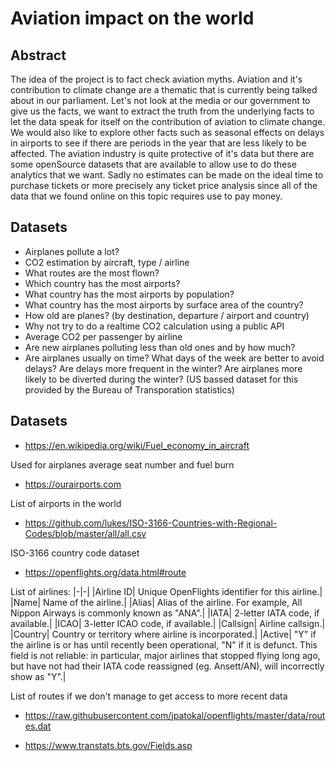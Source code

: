 # Aviation impact on the world

## Abstract
The idea of the project is to fact check aviation myths. Aviation and it's contribution to climate change are a thematic that is currently being talked about in our parliament. Let's not look at the media or our government to give us the facts, we want to extract the truth from the underlying facts to let the data speak for itself on the contribution of aviation to climate change. We would also like to explore other facts such as seasonal effects on delays in airports to see if there are periods in the year that are less likely to be affected. The aviation industry is quite protective of it's data but there are some openSource datasets that are available to allow use to do these analytics that we want. Sadly no estimates can be made on the ideal time to purchase tickets or more precisely any ticket price analysis since all of the data that we found online on this topic requires use to pay money.


## Datasets


* Airplanes pollute a lot?
* CO2 estimation by aircraft,  type / airline
* What routes are the most flown?
* Which country has the most airports?
* What country has the most airports by population?
* What country has the most airports by surface area of the country?
* How old are planes? (by destination, departure / airport and country)
* Why not try to do a realtime CO2 calculation using a public API
* Average CO2 per passenger by airline
* Are new airplanes polluting less than old ones and by how much?
* Are airplanes usually on time? What days of the week are better to avoid delays? Are delays more frequent in the winter? Are airplanes more likely to be diverted during the winter? (US bassed dataset for this provided by the Bureau of Transporation statistics)

## Datasets

* https://en.wikipedia.org/wiki/Fuel_economy_in_aircraft

Used for airplanes average seat number and fuel burn

* https://ourairports.com

List of airports in the world


* https://github.com/lukes/ISO-3166-Countries-with-Regional-Codes/blob/master/all/all.csv

ISO-3166 country code dataset

* https://openflights.org/data.html#route

List of airlines:
|-|-|
|Airline ID|	Unique OpenFlights identifier for this airline.|
|Name|	Name of the airline.|
|Alias|	Alias of the airline. For example, All Nippon Airways is commonly known as "ANA".|
|IATA|	2-letter IATA code, if available.|
|ICAO|	3-letter ICAO code, if available.|
|Callsign|	Airline callsign.|
|Country|	Country or territory where airline is incorporated.|
|Active|	"Y" if the airline is or has until recently been operational, "N" if it is defunct. This field is not reliable: in particular, major airlines that stopped flying long ago, but have not had their IATA code reassigned (eg. Ansett/AN), will incorrectly show as "Y".|

List of routes if we don't manage to get access to more recent data
* https://raw.githubusercontent.com/jpatokal/openflights/master/data/routes.dat

* https://www.transtats.bts.gov/Fields.asp